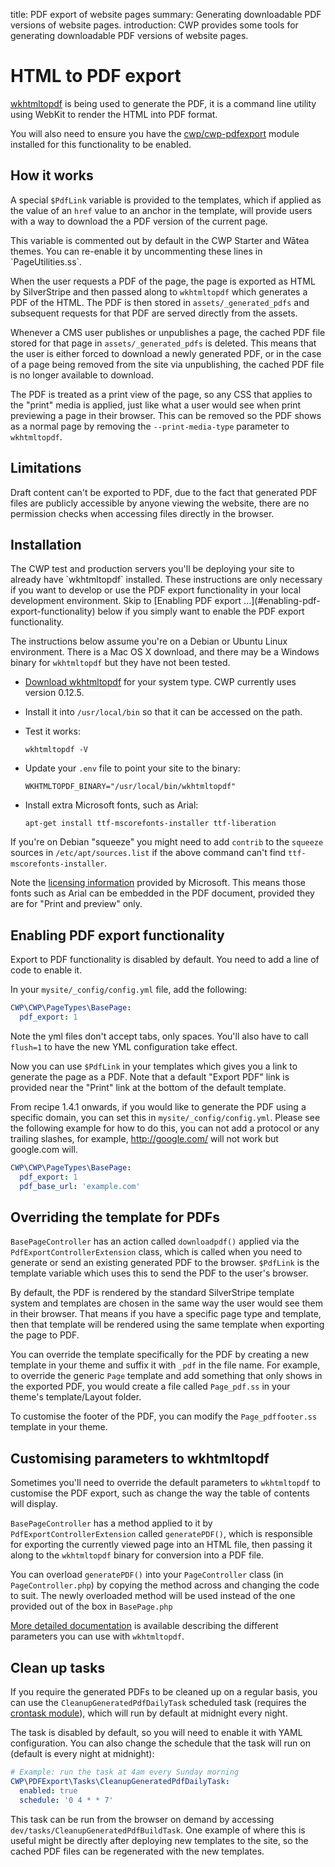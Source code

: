 title: PDF export of website pages
summary: Generating downloadable PDF versions of website pages.
introduction: CWP provides some tools for generating downloadable PDF versions of website pages.

# HTML to PDF export

[wkhtmltopdf](https://wkhtmltopdf.org/) is being used to generate the PDF, it is a command line utility
using WebKit to render the HTML into PDF format.

You will also need to ensure you have the [cwp/cwp-pdfexport](https://github.com/silverstripe/cwp-pdfexport) module
installed for this functionality to be enabled.

## How it works

A special `$PdfLink` variable is provided to the templates, which if applied as the value of an `href` value to an
anchor in the template, will provide users with a way to download the a PDF version of the current page.

<div class="alert alert-info" markdown='1'>
This variable is commented out by default in the CWP Starter and Wātea themes. You can re-enable it by uncommenting these lines in `PageUtilities.ss`.
</div>

When the user requests a PDF of the page, the page is exported as HTML by SilverStripe and then passed along to
`wkhtmltopdf` which generates a PDF of the HTML. The PDF is then stored in `assets/_generated_pdfs` and subsequent
requests for that PDF are served directly from the assets.

Whenever a CMS user publishes or unpublishes a page, the cached PDF file stored for that page in
`assets/_generated_pdfs` is deleted. This means that the user is either forced to download a newly generated PDF, or in
the case of a page being removed from the site via unpublishing, the cached PDF file is no longer available to download.

The PDF is treated as a print view of the page, so any CSS that applies to the "print" media is applied, just like what
a user would see when print previewing a page in their browser. This can be removed so the PDF shows as a normal page
by removing the `--print-media-type` parameter to `wkhtmltopdf`.

## Limitations

Draft content can't be exported to PDF, due to the fact that generated PDF files are publicly accessible by anyone
viewing the website, there are no permission checks when accessing files directly in the browser.

## Installation

<div class="alert alert-info" markdown='1'>
The CWP test and production servers you'll be deploying your site to already have `wkhtmltopdf` installed.
These instructions are only necessary if you want to develop or use the PDF export functionality in your local
development environment. Skip to [Enabling PDF export ...](#enabling-pdf-export-functionality) below if you simply want to enable the PDF export
functionality.

The instructions below assume you're on a Debian or Ubuntu Linux environment.
There is a Mac OS X download, and there may be a Windows binary for `wkhtmltopdf` but they have not been tested.
</div>

* [Download wkhtmltopdf](https://wkhtmltopdf.org/downloads.html) for your system type. CWP currently uses version 0.12.5.
* Install it into `/usr/local/bin` so that it can be accessed on the path.
* Test it works:

  ```
  wkhtmltopdf -V
  ```

* Update your `.env` file to point your site to the binary:

  ```
  WKHTMLTOPDF_BINARY="/usr/local/bin/wkhtmltopdf"
  ```

* Install extra Microsoft fonts, such as Arial:

  ```
  apt-get install ttf-mscorefonts-installer ttf-liberation
  ```

If you're on Debian "squeeze" you might need to add `contrib` to the `squeeze` sources in `/etc/apt/sources.list` if
the above command can't find `ttf-mscorefonts-installer`.

Note the [licensing information](https://docs.microsoft.com/en-us/typography/fonts/font-faq) provided by Microsoft.
This means those fonts such as Arial can be embedded in the PDF document, provided they are for "Print and preview"
only.

## Enabling PDF export functionality

Export to PDF functionality is disabled by default. You need to add a line of code to enable it.

In your `mysite/_config/config.yml` file, add the following:

```yaml
CWP\CWP\PageTypes\BasePage:
  pdf_export: 1
```

Note the yml files don't accept tabs, only spaces. You'll also have to call `flush=1` to have the new YML configuration
take effect.

Now you can use `$PdfLink` in your templates which gives you a link to generate the page as a PDF.
Note that a default "Export PDF" link is provided near the "Print" link at the bottom of the default template.

From recipe 1.4.1 onwards, if you would like to generate the PDF using a specific domain, you can set this in `mysite/_config/config.yml`. Please see the following example for how to do this, you can not add a protocol or any trailing slashes, for example, http://google.com/ will not work but google.com will.

```yaml
CWP\CWP\PageTypes\BasePage:
  pdf_export: 1
  pdf_base_url: 'example.com'
```

## Overriding the template for PDFs

`BasePageController` has an action called `downloadpdf()` applied via the `PdfExportControllerExtension` class, 
which is called when you need to generate or send an existing generated PDF to the browser. `$PdfLink` is the
template variable which uses this to send the PDF to the user's browser.

By default, the PDF is rendered by the standard SilverStripe template system and templates are chosen in the same way
the user would see them in their browser. That means if you have a specific page type and template, then that template
will be rendered using the same template when exporting the page to PDF.

You can override the template specifically for the PDF by creating a new template in your theme and suffix it
with `_pdf` in the file name. For example, to override the generic `Page` template and add something that only
shows in the exported PDF, you would create a file called `Page_pdf.ss` in your theme's template/Layout
folder.

To customise the footer of the PDF, you can modify the `Page_pdffooter.ss` template in your theme.

## Customising parameters to wkhtmltopdf

Sometimes you'll need to override the default parameters to `wkhtmltopdf` to customise the PDF export, such as change
the way the table of contents will display.

`BasePageController` has a method applied to it by `PdfExportControllerExtension` called `generatePDF()`, which is 
responsible for exporting the currently viewed page into an HTML file, then passing it along to the `wkhtmltopdf`
binary for conversion into a PDF file.

You can overload `generatePDF()` into your `PageController` class (in `PageController.php`) by copying the method across
and changing the code to suit. The newly overloaded method will be used instead of the one provided out of the box in
`BasePage.php`

[More detailed documentation](http://madalgo.au.dk/~jakobt/wkhtmltoxdoc/wkhtmltopdf-0.9.9-doc.html)
is available describing the different parameters you can use with `wkhtmltopdf`.

## Clean up tasks

If you require the generated PDFs to be cleaned up on a regular basis, you can use the `CleanupGeneratedPdfDailyTask`
scheduled task (requires the [crontask module](https://github.com/silverstripe/silverstripe-crontask)), which will
run by default at midnight every night.

The task is disabled by default, so you will need to enable it with YAML configuration. You can also change the
schedule that the task will run on (default is every night at midnight):

```yaml
# Example: run the task at 4am every Sunday morning
CWP\PDFExport\Tasks\CleanupGeneratedPdfDailyTask:
  enabled: true
  schedule: '0 4 * * 7'
```

This task can be run from the browser on demand by accessing `dev/tasks/CleanupGeneratedPdfBuildTask`.
One example of where this is useful might be directly after deploying new templates to the site, so the cached
PDF files can be regenerated with the new templates.

